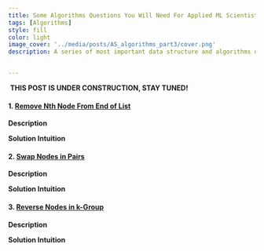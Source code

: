 ```yaml
---
title: Some Algorithms Questions You Will Need For Applied ML Scientist Roles - Part III
tags: [Algorithms]
style: fill
color: light
image_cover: '../media/posts/AS_algorithms_part3/cover.png'
description: A series of most important data structure and algorithms questions that you may encounter during applying to applied machine learning scientist roles.


---
```




​                                                                     **THIS POST IS UNDER CONSTRUCTION, STAY TUNED!**



#### 1. [Remove Nth Node From End of List](https://leetcode.com/problems/remove-nth-node-from-end-of-list/description/)

**Description**

**Solution Intuition**



#### 2. [Swap Nodes in Pairs](https://leetcode.com/problems/swap-nodes-in-pairs/)

**Description**

**Solution Intuition**

#### 3. [Reverse Nodes in k-Group](https://leetcode.com/problems/reverse-nodes-in-k-group/)

**Description**

**Solution Intuition**